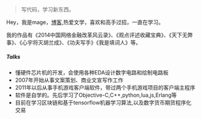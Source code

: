 > 写代码，学习新东西。

Hey，我是mage，[博客](https://kanunu8.org),热爱文学，喜欢和高手过招，一直在学习。

我的作品有《2014中国网络金融改革风云录》、《观点评述收藏宝典》、《天下无弊事》、《心宇将灭胡兰成》、《功夫写手》《我是填词人》等。



##### Talks

- 懂硬件芯片机的开发，会使用各种EDA设计数字电路和绘制电路板
- 2007年开始从事文案策划、商业文宣写作工作
- 2011年以后从事手机游戏客户端软件，带过两个手机游戏项目的客户端主程序
- 软件是自学的。先后学习了Objective-C,C++,python,lua,js,Erlang等
- 目前在学习区块链和基于tensorflow机器学习算法,以及数字货币期货程序化交易

